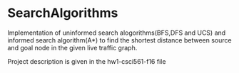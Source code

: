 # SearchAlgorithms

Implementation of uninformed search alogorithms(BFS,DFS and UCS) and informed search algorithm(A*) to find the shortest distance between source and goal node in the given live traffic graph.

Project description is given in the hw1-csci561-f16 file

